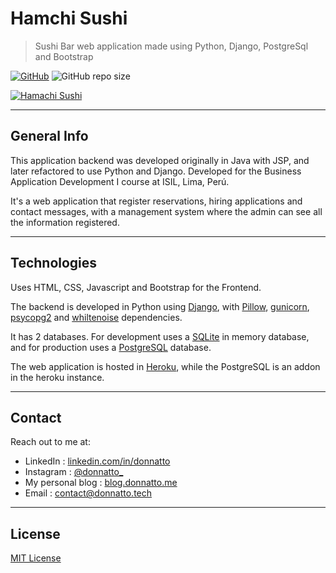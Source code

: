 # Hamchi Sushi

>Sushi Bar web application made using Python, Django, PostgreSql and Bootstrap

[![GitHub](https://img.shields.io/github/license/donnatto/hamachi-sushi-python?color=purple)](https://opensource.org/licenses/MIT)
![GitHub repo size](https://img.shields.io/github/repo-size/donnatto/hamachi-sushi-python?color=blue&label=size)

[![Hamachi Sushi](https://i.imgur.com/A5DkxC5.jpg)](https://hamachi-python.herokuapp.com)

---

## General Info

This application backend was developed originally in Java with JSP, and later refactored to use Python and Django. Developed for the Business Application Development I course at ISIL, Lima, Perú.

It's a web application that register reservations, hiring applications and contact messages, with a management system where the admin can see all the information registered.

---

## Technologies

Uses HTML, CSS, Javascript and Bootstrap for the Frontend.

The backend is developed in Python using [Django](https://www.djangoproject.com/), with [Pillow](https://pillow.readthedocs.io/en/stable/), [gunicorn](https://gunicorn.org/), [psycopg2](https://pypi.org/project/psycopg2/) and [whiltenoise](http://whitenoise.evans.io/en/stable/) dependencies.

It has 2 databases. For development uses a [SQLite](https://www.sqlite.org/index.html) in memory database, and for production uses a [PostgreSQL](https://www.postgresql.org/) database.

The web application is hosted in [Heroku](https://www.heroku.com/), while the PostgreSQL is an addon in the heroku instance.

---

## Contact

Reach out to me at:

- LinkedIn : [linkedin.com/in/donnatto](https://linkedin.com/in/donnatto)
- Instagram : [@donnatto_](https://instagram.com/donnatto_)
- My personal blog : [blog.donnatto.me](https://blog.donnatto.me)
- Email : [contact@donnatto.tech](mailto:contact@donnatto.tech)

---

## License

[MIT License](https://opensource.org/licenses/MIT)